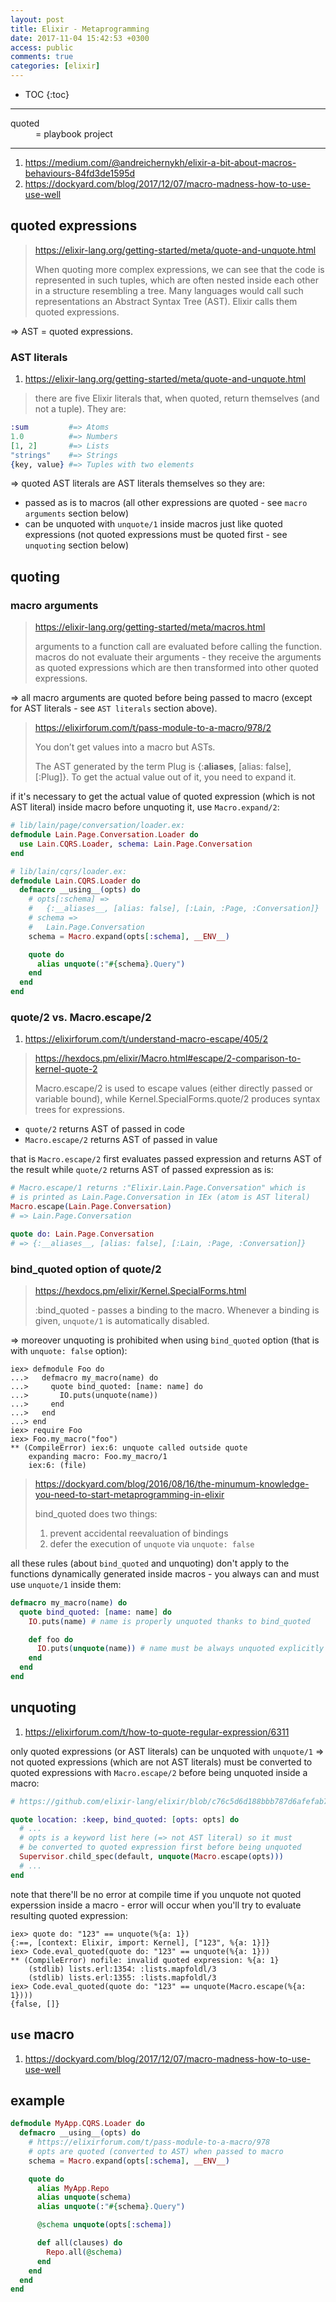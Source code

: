 ```yaml
---
layout: post
title: Elixir - Metaprogramming
date: 2017-11-04 15:42:53 +0300
access: public
comments: true
categories: [elixir]
---
```


<!-- more -->

* TOC
{:toc}
<hr>

<dl>
  <dt>quoted</dt>
  <dd>= playbook project</dd>
</dl>

<hr>

1. <https://medium.com/@andreichernykh/elixir-a-bit-about-macros-behaviours-84fd3de1595d>
2. <https://dockyard.com/blog/2017/12/07/macro-madness-how-to-use-use-well>

quoted expressions
------------------

> <https://elixir-lang.org/getting-started/meta/quote-and-unquote.html>
>
> When quoting more complex expressions, we can see that the code is
> represented in such tuples, which are often nested inside each other
> in a structure resembling a tree. Many languages would call such
> representations an Abstract Syntax Tree (AST). Elixir calls them
> quoted expressions.

=> AST = quoted expressions.

### AST literals

1. <https://elixir-lang.org/getting-started/meta/quote-and-unquote.html>

> there are five Elixir literals that, when quoted, return themselves
> (and not a tuple). They are:

```elixir
:sum         #=> Atoms
1.0          #=> Numbers
[1, 2]       #=> Lists
"strings"    #=> Strings
{key, value} #=> Tuples with two elements
```

=> quoted AST literals are AST literals themselves so they are:

- passed as is to macros (all other expressions are quoted - see
  `macro arguments` section below)
- can be unquoted with `unquote/1` inside macros just like quoted
  expressions (not quoted expressions must be quoted first - see
  `unquoting` section below)

quoting
-------

### macro arguments

> <https://elixir-lang.org/getting-started/meta/macros.html>
>
> arguments to a function call are evaluated before calling the function.
> macros do not evaluate their arguments - they receive the arguments as
> quoted expressions which are then transformed into other quoted expressions.

=> all macro arguments are quoted before being passed to macro
   (except for AST literals - see `AST literals` section above).

> <https://elixirforum.com/t/pass-module-to-a-macro/978/2>
>
> You don’t get values into a macro but ASTs.
>
> The AST generated by the term Plug is {:__aliases__, [alias: false], [:Plug]}.
> To get the actual value out of it, you need to expand it.

if it's necessary to get the actual value of quoted expression (which is
not AST literal) inside macro before unquoting it, use `Macro.expand/2`:

```elixir
# lib/lain/page/conversation/loader.ex:
defmodule Lain.Page.Conversation.Loader do
  use Lain.CQRS.Loader, schema: Lain.Page.Conversation
end

# lib/lain/cqrs/loader.ex:
defmodule Lain.CQRS.Loader do
  defmacro __using__(opts) do
    # opts[:schema] =>
    #   {:__aliases__, [alias: false], [:Lain, :Page, :Conversation]}
    # schema =>
    #   Lain.Page.Conversation
    schema = Macro.expand(opts[:schema], __ENV__)

    quote do
      alias unquote(:"#{schema}.Query")
    end
  end
end
```

### quote/2 vs. Macro.escape/2

1. <https://elixirforum.com/t/understand-macro-escape/405/2>

> <https://hexdocs.pm/elixir/Macro.html#escape/2-comparison-to-kernel-quote-2>
>
> Macro.escape/2 is used to escape values (either directly passed or variable
> bound), while Kernel.SpecialForms.quote/2 produces syntax trees for expressions.

- `quote/2` returns AST of passed in code
- `Macro.escape/2` returns AST of passed in value

that is `Macro.escape/2` first evaluates passed expression and returns
AST of the result while `quote/2` returns AST of passed expression as is:

```elixir
# Macro.escape/1 returns :"Elixir.Lain.Page.Conversation" which is
# is printed as Lain.Page.Conversation in IEx (atom is AST literal)
Macro.escape(Lain.Page.Conversation)
# => Lain.Page.Conversation

quote do: Lain.Page.Conversation
# => {:__aliases__, [alias: false], [:Lain, :Page, :Conversation]}
```

### bind_quoted option of quote/2

> <https://hexdocs.pm/elixir/Kernel.SpecialForms.html>
>
> :bind_quoted - passes a binding to the macro. Whenever a binding is given,
> `unquote/1` is automatically disabled.

=> moreover unquoting is prohibited when using `bind_quoted` option
(that is with `unquote: false` option):

```
iex> defmodule Foo do
...>   defmacro my_macro(name) do
...>     quote bind_quoted: [name: name] do
...>       IO.puts(unquote(name))
...>     end
...>   end
...> end
iex> require Foo
iex> Foo.my_macro("foo")
** (CompileError) iex:6: unquote called outside quote
    expanding macro: Foo.my_macro/1
    iex:6: (file)
```

> <https://dockyard.com/blog/2016/08/16/the-minumum-knowledge-you-need-to-start-metaprogramming-in-elixir>
>
> bind_quoted does two things:
>
> 1) prevent accidental reevaluation of bindings
> 2) defer the execution of `unquote` via `unquote: false`

all these rules (about `bind_quoted` and unquoting) don't apply to the
functions dynamically generated inside macros - you always can and must
use `unquote/1` inside them:

```elixir
defmacro my_macro(name) do
  quote bind_quoted: [name: name] do
    IO.puts(name) # name is properly unquoted thanks to bind_quoted

    def foo do
      IO.puts(unquote(name)) # name must be always unquoted explicitly
    end
  end
end
```

unquoting
---------

1. <https://elixirforum.com/t/how-to-quote-regular-expression/6311>

only quoted expressions (or AST literals) can be unquoted with `unquote/1`
=> not quoted expressions (which are not AST literals) must be converted
to quoted expressions with `Macro.escape/2` before being unquoted inside
a macro:

```elixir
# https://github.com/elixir-lang/elixir/blob/c76c5d6d188bbb787d6afefab74a31080695d1f2/lib/elixir/lib/gen_server.ex#L702

quote location: :keep, bind_quoted: [opts: opts] do
  # ...
  # opts is a keyword list here (=> not AST literal) so it must
  # be converted to quoted expression first before being unquoted
  Supervisor.child_spec(default, unquote(Macro.escape(opts)))
  # ...
end
```

note that there'll be no error at compile time if you unquote not quoted
experssion inside a macro - error will occur when you'll try to evaluate
resulting quoted expression:

```
iex> quote do: "123" == unquote(%{a: 1})
{:==, [context: Elixir, import: Kernel], ["123", %{a: 1}]}
iex> Code.eval_quoted(quote do: "123" == unquote(%{a: 1}))
** (CompileError) nofile: invalid quoted expression: %{a: 1}
    (stdlib) lists.erl:1354: :lists.mapfoldl/3
    (stdlib) lists.erl:1355: :lists.mapfoldl/3
iex> Code.eval_quoted(quote do: "123" == unquote(Macro.escape(%{a: 1})))
{false, []}
```

`use` macro
-----------

1. <https://dockyard.com/blog/2017/12/07/macro-madness-how-to-use-use-well>

example
-------

```elixir
defmodule MyApp.CQRS.Loader do
  defmacro __using__(opts) do
    # https://elixirforum.com/t/pass-module-to-a-macro/978
    # opts are quoted (converted to AST) when passed to macro
    schema = Macro.expand(opts[:schema], __ENV__)

    quote do
      alias MyApp.Repo
      alias unquote(schema)
      alias unquote(:"#{schema}.Query")

      @schema unquote(opts[:schema])

      def all(clauses) do
        Repo.all(@schema)
      end
    end
  end
end
```
